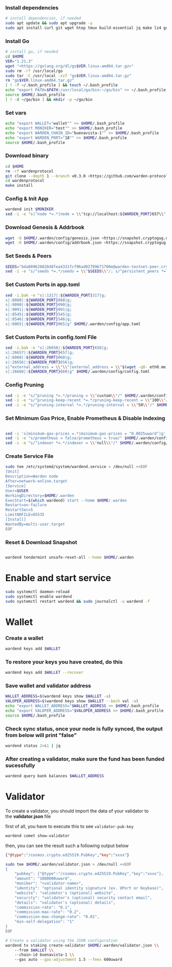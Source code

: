 ### Install dependencies

```bash
# install dependencies, if needed
sudo apt update && sudo apt upgrade -y
sudo apt install curl git wget htop tmux build-essential jq make lz4 gcc unzip -y
```

### Install Go

```bash
# install go, if needed
cd $HOME
VER="1.21.3"
wget "<https://golang.org/dl/go$VER.linux-amd64.tar.gz>"
sudo rm -rf /usr/local/go
sudo tar -C /usr/local -xzf "go$VER.linux-amd64.tar.gz"
rm "go$VER.linux-amd64.tar.gz"
[ ! -f ~/.bash_profile ] && touch ~/.bash_profile
echo "export PATH=$PATH:/usr/local/go/bin:~/go/bin" >> ~/.bash_profile
source $HOME/.bash_profile
[ ! -d ~/go/bin ] && mkdir -p ~/go/bin
```

### Set vars

```bash
echo "export WALLET="wallet"" >> $HOME/.bash_profile
echo "export MONIKER="test"" >> $HOME/.bash_profile
echo "export WARDEN_CHAIN_ID="buenavista-1"" >> $HOME/.bash_profile
echo "export WARDEN_PORT="18"" >> $HOME/.bash_profile
source $HOME/.bash_profile
```

### Download binary

```bash
cd $HOME
rm -rf wardenprotocol
git clone --depth 1 --branch v0.3.0 <https://github.com/warden-protocol/wardenprotocol/>
cd wardenprotocol
make install
```

### Config & Init App

```bash
wardend init $MONIKER
sed -i -e "s|^node *=.*|node = \\"tcp://localhost:${WARDEN_PORT}657\\"|" $HOME/.warden/config/client.toml
```

### Download Genesis & Addrbook

```bash
wget -O $HOME/.warden/config/genesis.json <https://snapshot.cryptogug.org/warden-testnet/genesis.json>
wget -O $HOME/.warden/config/addrbook.json <https://snapshot.cryptogug.org/warden-testnet/addrbook.json>
```

### Set Seeds & Peers

```bash
SEEDS="bda08962882048fea4331fcf96ad02789671700e@warden-testnet-peer.cryptogug.org:35656"
sed -i -e "s/^seeds *=.*/seeds = \\"$SEEDS\\"/; s/^persistent_peers *=.*/persistent_peers = \\"$PEERS\\"/" $HOME/.warden/config/config.toml
```

### Set Custom Ports in app.toml

```bash
sed -i.bak -e "s|:1317|:${WARDEN_PORT}317|g;
s|:8080|:${WARDEN_PORT}080|g;
s|:9090|:${WARDEN_PORT}090|g;
s|:9091|:${WARDEN_PORT}091|g;
s|:8545|:${WARDEN_PORT}545|g;
s|:8546|:${WARDEN_PORT}546|g;
s|:6065|:${WARDEN_PORT}065|g" $HOME/.warden/config/app.toml
```

### Set Custom Ports in config.toml File

```bash
sed -i.bak -e "s|:26658|:${WARDEN_PORT}658|g;
s|:26657|:${WARDEN_PORT}657|g;
s|:6060|:${WARDEN_PORT}060|g;
s|:26656|:${WARDEN_PORT}656|g;
s|^external_address = \\"\\"|external_address = \\"$(wget -qO- eth0.me):${WARDEN_PORT}656\\"|g;
s|:26660|:${WARDEN_PORT}660|g" $HOME/.warden/config/config.toml
```

### Config Pruning

```bash
sed -i -e "s/^pruning *=.*/pruning = \\"custom\\"/" $HOME/.warden/config/app.toml
sed -i -e "s/^pruning-keep-recent *=.*/pruning-keep-recent = \\"100\\"/" $HOME/.warden/config/app.toml
sed -i -e "s/^pruning-interval *=.*/pruning-interval = \\"50\\"/" $HOME/.warden/config/app.toml
```

### Set Minimum Gas Price, Enable Prometheus & Disable Indexing

```bash

sed -i 's|minimum-gas-prices =.*|minimum-gas-prices = "0.0025uward"|g' $HOME/.warden/config/app.toml
sed -i -e "s/prometheus = false/prometheus = true/" $HOME/.warden/config/config.toml
sed -i -e "s/^indexer *=.*/indexer = \\"null\\"/" $HOME/.warden/config/config.toml
```

### Create Service File

```bash
sudo tee /etc/systemd/system/wardend.service > /dev/null <<EOF
[Unit]
Description=Warden node
After=network-online.target
[Service]
User=$USER
WorkingDirectory=$HOME/.warden
ExecStart=$(which wardend) start --home $HOME/.warden
Restart=on-failure
RestartSec=5
LimitNOFILE=65535
[Install]
WantedBy=multi-user.target
EOF
```

### Reset & Download Snapshot

```bash

wardend tendermint unsafe-reset-all --home $HOME/.warden
```

# Enable and start service

```bash
sudo systemctl daemon-reload
sudo systemctl enable wardend
sudo systemctl restart wardend && sudo journalctl -u wardend -f
```

# Wallet

### **Create a wallet**

```bash
wardend keys add $WALLET
```

### **To restore your keys you have created, do this**

```bash
wardend keys add $WALLET --recover
```

### **Save wallet and validator address**

```bash
WALLET_ADDRESS=$(wardend keys show $WALLET -a)
VALOPER_ADDRESS=$(wardend keys show $WALLET --bech val -a)
echo "export WALLET_ADDRESS="$WALLET_ADDRESS >> $HOME/.bash_profile
echo "export VALOPER_ADDRESS="$VALOPER_ADDRESS >> $HOME/.bash_profile
source $HOME/.bash_profile
```

### **Check sync status, once your node is fully synced, the output from below will print "false"**

```bash
wardend status 2>&1 | jq
```

### **After creating a validator, make sure the fund has been funded sucessfully**

```bash
wardend query bank balances $WALLET_ADDRESS
```

# Validator

To create a validator, you should import the data of your validator to the **validator.json** file

first of all, you have to execute this to see `validator-pub-key`

```bash
wardend comet show-validator
```

then, you can see the result such a following output below

```json
{"@type":"/cosmos.crypto.ed25519.PubKey","key":"xxxx"}
```

```bash
sudo tee $HOME/.warden/validator.json > /dev/null <<EOF
{
	"pubkey": {"@type":"/cosmos.crypto.ed25519.PubKey","key":"xxxx"},
	"amount": "1000000uward",
	"moniker": "<validator-name>",
	"identity": "optional identity signature (ex. UPort or Keybase)",
	"website": "validator's (optional) website",
	"security": "validator's (optional) security contact email",
	"details": "validator's (optional) details",
	"commission-rate": "0.1",
	"commission-max-rate": "0.2",
	"commission-max-change-rate": "0.01",
	"min-self-delegation": "1"
}
EOF

# Create a validator using the JSON configuration
wardend tx staking create-validator $HOME/.warden/validator.json \\
    --from $WALLET \\
    --chain-id buenavista-1 \\
	--gas auto --gas-adjustment 1.5 --fees 600uward
```
